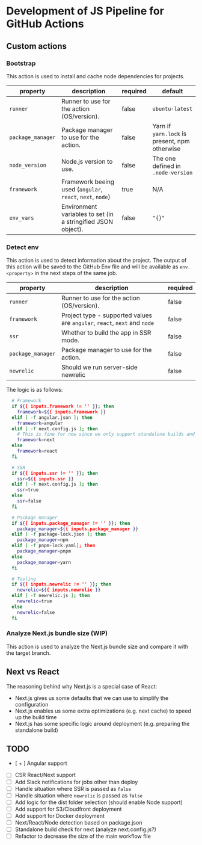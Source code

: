 # Development of JS Pipeline for GitHub Actions

## Custom actions

### Bootstrap

This action is used to install and cache node dependencies for projects.

| property | description | required | default |
| --- | --- | --- | --- |
| `runner` | Runner to use for the action (OS/version). | false | `ubuntu-latest` |
| `package_manager` | Package manager to use for the action. | false | Yarn if `yarn.lock` is present, npm otherwise |
| `node_version` | Node.js version to use. | false | The one defined in `.node-version` |
| `framework` | Framework beeing used (`angular`, `react`, `next`, `node`) | true | N/A |
| `env_vars` | Environment variables to set (in a stringified JSON object). | false | `"{}"` |

### Detect env

This action is used to detect information about the project. The output of this action will be saved to the GitHub Env file and will be available as `env.<property>` in the next steps of the same job.

| property | description | required |
| --- | --- | --- |
| `runner` | Runner to use for the action (OS/version). | false |
| `framework` | Project type - supported values are `angular`, `react`, `next` and `node` | false |
| `ssr` | Whether to build the app in SSR mode. | false |
| `package_manager` | Package manager to use for the action. | false |
| `newrelic` | Should we run server-side newrelic | false |

The logic is as follows:

```bash
  # Framework
  if ${{ inputs.framework != '' }}; then
    framework=${{ inputs.framework }}
  elif [ -f angular.json ]; then
    framework=angular
  elif [ -f next.config.js ]; then
    # This is fine for now since we only support standalone builds and this needs to be set in the next config
    framework=next
  else
    framework=react
  fi

  # SSR
  if ${{ inputs.ssr != '' }}; then
    ssr=${{ inputs.ssr }}
  elif [ -f next.config.js ]; then
    ssr=true
  else
    ssr=false
  fi

  # Package manager
  if ${{ inputs.package_manager != '' }}; then
    package_manager=${{ inputs.package_manager }}
  elif [ -f package-lock.json ]; then
    package_manager=npm
  elif [ -f pnpm-lock.yaml]; then
    package_manager=pnpm
  else
    package_manager=yarn
  fi

  # Tooling
  if ${{ inputs.newrelic != '' }}; then
    newrelic=${{ inputs.newrelic }}
  elif [ -f newrelic.js ]; then
    newrelic=true
  else
    newrelic=false
  fi
```

### Analyze Next.js bundle size (WIP)

This action is used to analyze the Next.js bundle size and compare it with the target branch.

## Next vs React

The reasoning behind why Next.js is a special case of React:

* Next.js gives us some defaults that we can use to simplify the configuration
* Next.js enables us some extra optimizations (e.g. next cache) to speed up the build time
* Next.js has some specific logic around deployment (e.g. preparing the standalone build)

## TODO

* [ + ] Angular support
* [ ] CSR React/Next support
* [ ] Add Slack notifications for jobs other than deploy
* [ ] Handle situation where SSR is passed as `false`
* [ ] Handle situation where `newrelic` is passed as `false`
* [ ] Add logic for the dist folder selection (should enable Node support)
* [ ] Add support for S3/Cloudfront deployment
* [ ] Add support for Docker deployment
* [ ] Next/React/Node detection based on package.json
* [ ] Standalone build check for next (analyze next.config.js?)
* [ ] Refactor to decrease the size of the main workflow file
